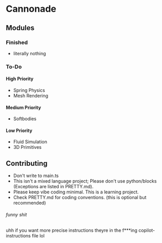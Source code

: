 # Cannonade
## Modules
### Finished
* literally nothing
### To-Do
#### High Priority
* Spring Physics 
* Mesh Rendering
#### Medium Priority
* Softbodies
#### Low Priority
* Fluid Simulation
* 3D Primitives
## Contributing
* Don't write to main.ts
* This isn't a mixed language project; Please don't use python/blocks (Exceptions are listed in PRETTY.md).
* Please keep vibe coding minimal. This is a learning project.
* Check PRETTY.md for coding conventions. (this is optional but recommended)
###### funny shit
uhh if you want more precise instructions
theyre in the f***ing copilot-instructions file lol